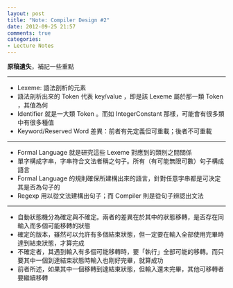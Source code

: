 ```yaml
---
layout: post
title: "Note: Compiler Design #2"
date: 2012-09-25 21:57
comments: true
categories: 
- Lecture Notes
---
```


**原稿遺失**，補記一些重點

---
* Lexeme: 語法剖析的元素
* 語法剖析出來的 Token 代表 key/value ，即是該 Lexeme 屬於那一類 Token ，其值為何
* Identifier 就是一大類 Token 。而如 IntegerConstant 那樣，可能會有很多類中有很多種值
* Keyword/Reserved Word 差異：前者有先定義但可重載；後者不可重載

---
* Formal Language 就是研究這些 Lexeme 對應到的類別之間關係
* 單字構成字串，字串符合文法者稱之句子。所有（有可能無限可數）句子構成語言
* Formal Language 的規則確保所建構出來的語言，針對任意字串都是可決定其是否為句子的
* Regexp 用以從文法建構出句子；而 Compiler 則是從句子辨認出文法

---
* 自動狀態機分為確定與不確定。兩者的差異在於其中的狀態移轉，是否存在同輸入而多個可能移轉的狀態
* 確定的版本，雖然可以允許有多個結束狀態，但一定要在輸入全部使用完畢時達到結束狀態，才算完成
* 不確定者，其遇到輸入有多個可能移轉時，要「執行」全部可能的移轉。而只要其中一個到達結束狀態時輸入也剛好完畢，就算成功
* 前者所述，如果其中一個移轉到達結束狀態，但輸入還未完畢，其他可移轉者要繼續移轉
